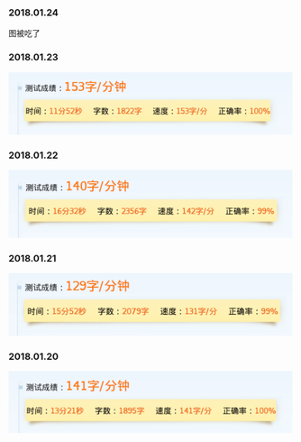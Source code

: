 ### 2018.01.24

图被吃了

### 2018.01.23

![TypingSpeed](images/23.png)

### 2018.01.22

![TypingSpeed](images/22.png)

### 2018.01.21

![TypingSpeed](images/21.png)

### 2018.01.20

![TypingSpeed](images/20.png)






